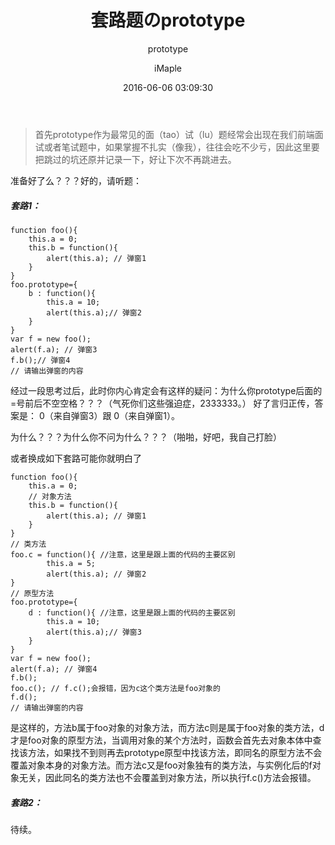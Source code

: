 ﻿---
layout:     post
title:      "套路题のprototype"
subtitle:   "prototype"
date:       2016-06-06 03:09:30
author:     "iMaple"
header-img: "img/post-bg-re-vs-ng2.jpg"
header-mask: 0.3
catalog:    true
tags:
    - prototype
    - 套路题
---

>首先prototype作为最常见的面（tao）试（lu）题经常会出现在我们前端面试或者笔试题中，如果掌握不扎实（像我），往往会吃不少亏，因此这里要把跳过的坑还原并记录一下，好让下次不再跳进去。

准备好了么？？？好的，请听题：

##### 套路1：

```
function foo(){
	this.a = 0;
	this.b = function(){
		alert(this.a); // 弹窗1
	}
}
foo.prototype={
	b : function(){
		this.a = 10;
		alert(this.a);// 弹窗2
	}
}
var f = new foo();
alert(f.a); // 弹窗3
f.b();// 弹窗4
// 请输出弹窗的内容
```

经过一段思考过后，此时你内心肯定会有这样的疑问：为什么你prototype后面的=号前后不空空格？？？（气死你们这些强迫症，2333333。）
好了言归正传，答案是： 0（来自弹窗3）跟 0（来自弹窗1）。

为什么？？？为什么你不问为什么？？？（啪啪，好吧，我自己打脸）

或者换成如下套路可能你就明白了

```
function foo(){
	this.a = 0;
    // 对象方法
	this.b = function(){
		alert(this.a); // 弹窗1
	}
}
// 类方法
foo.c = function(){ //注意，这里是跟上面的代码的主要区别
        this.a = 5;
        alert(this.a); // 弹窗2
}
// 原型方法
foo.prototype={
	d : function(){ //注意，这里是跟上面的代码的主要区别
		this.a = 10;
		alert(this.a);// 弹窗3
	}
}
var f = new foo();
alert(f.a); // 弹窗4
f.b();
foo.c(); // f.c();会报错，因为c这个类方法是foo对象的
f.d();
// 请输出弹窗的内容
```

是这样的，方法b属于foo对象的对象方法，而方法c则是属于foo对象的类方法，d才是foo对象的原型方法，当调用对象的某个方法时，函数会首先去对象本体中查找该方法，如果找不到则再去prototype原型中找该方法，即同名的原型方法不会覆盖对象本身的对象方法。而方法c又是foo对象独有的类方法，与实例化后的f对象无关，因此同名的类方法也不会覆盖到对象方法，所以执行f.c()方法会报错。

##### 套路2：
待续。